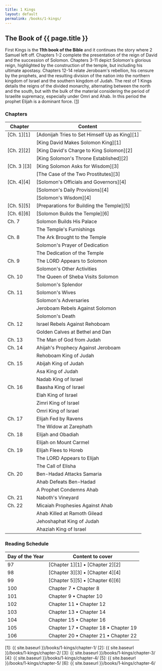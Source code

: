```yaml
---
title: 1 Kings
layout: default
permalink: /books/1-kings/
---
```


## The Book of {{ page.title }}

First Kings is the **11th book of the Bible** and it continues the story where 2
Samuel left off. Chapters 1-2 complete the presentation of the reign of David
and the succession of Solomon. Chapters 3-11 depict Solomon's glorious reign,
highlighted by the construction of the temple, but including his ultimate
apostasy. Chapters 12-14 relate Jeroboam's rebellion, his censure by the
prophets, and the resulting division of the nation into the northern kingdom of
Israel and the southern kingdom of Judah. The rest of 1 Kings details the reigns
of the divided monarchy, alternating between the north and the south, but with
the bulk of the material considering the period of Israelite supremacy,
especially under Omri and Ahab. In this period the prophet Elijah is a dominant
force. [[1][link-1]]

### Chapters

| Chapter     | Content                              |
| ----------- | ------------------------------------ |
| [Ch. 1][1]  | [Adonijah Tries to Set Himself Up as King][1] |
|             | [King David Makes Solomon King][1] |
| [Ch. 2][2]  | [King David's Charge to King Solomon][2] |
|             | [King Solomon's Throne Established][2] |
| [Ch. 3 ][3] | [King Solomon Asks for Wisdom][3] |
|             | [The Case of the Two Prostitutes][3] |
| [Ch. 4][4]  | [Solomon's Officials and Governors][4] |
|             | [Solomon's Daily Provisions][4] |
|             | [Solomon's Wisdom][4] |
| [Ch. 5][5]  | [Preparations for Building the Temple][5] |
| [Ch. 6][6]  | [Solomon Builds the Temple][6] |
| Ch. 7       | Solomon Builds His Palace |
|             | The Temple's Furnishings |
| Ch. 8       | The Ark Brought to the Temple |
|             | Solomon's Prayer of Dedication |
|             | The Dedication of the Temple |
| Ch. 9       | The LORD Appears to Solomon |
|             | Solomon's Other Activities |
| Ch. 10      | The Queen of Sheba Visits Solomon |
|             | Solomon's Splendor |
| Ch. 11      | Solomon's Wives |
|             | Solomon's Adversaries |
|             | Jeroboam Rebels Against Solomon |
|             | Solomon's Death |
| Ch. 12      | Israel Rebels Against Rehoboam |
|             | Golden Calves at Bethel and Dan |
| Ch. 13      | The Man of God from Judah |
| Ch. 14      | Ahijah's Prophecy Against Jeroboam |
|             | Rehoboam King of Judah |
| Ch. 15      | Abijah King of Judah |
|             | Asa King of Judah |
|             | Nadab King of Israel |
| Ch. 16      | Baasha King of Israel |
|             | Elah King of Israel |
|             | Zimri King of Israel |
|             | Omri King of Israel |
| Ch. 17      | Elijah Fed by Ravens |
|             | The Widow at Zarephath |
| Ch. 18      | Elijah and Obadiah |
|             | Elijah on Mount Carmel |
| Ch. 19      | Elijah Flees to Horeb |
|             | The LORD Appears to Elijah |
|             | The Call of Elisha |
| Ch. 20      | Ben-Hadad Attacks Samaria |
|             | Ahab Defeats Ben-Hadad |
|             | A Prophet Condemns Ahab |
| Ch. 21      | Naboth's Vineyard |
| Ch. 22      | Micaiah Prophesies Against Ahab |
|             | Ahab Killed at Ramoth Gilead |
|             | Jehoshaphat King of Judah |
|             | Ahaziah King of Israel |



### Reading Schedule

| Day of the Year | Content to cover                     |
| --------------- | ------------------------------------ |
| 97              | [Chapter 1][1] • [Chapter 2][2] |
| 98              | [Chapter 3][3] • [Chapter 4][4] |
| 99              | [Chapter 5][5] • [Chapter 6][6] |
| 100             | Chapter 7 • Chapter 8 |
| 101             | Chapter 9 • Chapter 10 |
| 102             | Chapter 11 • Chapter 12 |
| 103             | Chapter 13 • Chapter 14 |
| 104             | Chapter 15 • Chapter 16 |
| 105             | Chapter 17 • Chapter 18 • Chapter 19 |
| 106             | Chapter 20 • Chapter 21 • Chapter 22 |

[link-1]: http://www.enterthebible.org/oldtestament.aspx?rid=31

[1]: {{ site.baseurl }}/books/1-kings/chapter-1/
[2]: {{ site.baseurl }}/books/1-kings/chapter-2/
[3]: {{ site.baseurl }}/books/1-kings/chapter-3/
[4]: {{ site.baseurl }}/books/1-kings/chapter-4/
[5]: {{ site.baseurl }}/books/1-kings/chapter-5/
[6]: {{ site.baseurl }}/books/1-kings/chapter-6/
